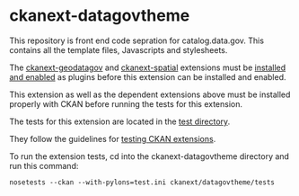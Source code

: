 # ckanext-datagovtheme
This repository is front end code sepration for catalog.data.gov. This contains all the template files, Javascripts and stylesheets.

The [ckanext-geodatagov](https://github.com/GSA/ckanext-geodatagov) and [ckanext-spatial](https://github.com/ckan/ckanext-spatial) extensions must be [installed and enabled](https://docs.ckan.org/en/2.8/extensions/tutorial.html#installing-the-extension) as plugins before this extension can be installed and enabled.

This extension as well as the dependent extensions above must be installed properly with CKAN before running the tests for this extension.

The tests for this extension are located in the [test directory](/ckanext/datagovtheme/tests/test_datagovetheme.py).

They follow the guidelines for [testing CKAN extensions](https://docs.ckan.org/en/2.8/extensions/testing-extensions.html#testing-extensions).

To run the extension tests, cd into the ckanext-datagovtheme directory and run this command:

`nosetests --ckan --with-pylons=test.ini ckanext/datagovtheme/tests`
